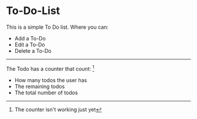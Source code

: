# To-Do-List

This is a simple To Do list. Where you can:
* Add a To-Do
* Edit a To-Do
* Delete a To-Do
---
The Todo has a counter that count: [^1]
* How many todos the user has
* The remaining todos 
* The total number of todos

[^1]: The counter isn't working just yet
